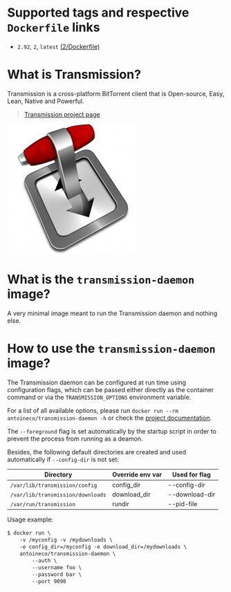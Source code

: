 # Supported tags and respective `Dockerfile` links

* `2.92`, `2`, `latest` [(2/Dockerfile)](https://github.com/antoineco/transmission-daemon/blob/027a9480b50ef20d554c83474599c1a752a55cf6/2/Dockerfile)

# What is Transmission?

Transmission is a cross-platform BitTorrent client that is Open-source, Easy, Lean, Native and Powerful.

> [Transmission project page][transmission]

![Transmission][banner]

# What is the `transmission-daemon` image?

A very minimal image meant to run the Transmission daemon and nothing else.

# How to use the `transmission-daemon` image?

The Transmission daemon can be configured at run time using configuration flags, which can be passed either directly as the container command or via the `TRANSMISSION_OPTIONS` environment variable.

For a list of all available options, please run `docker run --rm antoineco/transmission-daemon -h` or check the [project documentation][transmission-docs].

The `--foreground` flag is set automatically by the startup script in order to prevent the process from running as a deamon.

Besides, the following default directories are created and used automatically if `--config-dir` is not set:

| Directory                         | Override env var | Used for flag  |
|-----------------------------------|------------------|----------------|
| `/var/lib/transmission/config`    | config_dir       | --config-dir   |
| `/var/lib/transmission/downloads` | download_dir     | --download-dir |
| `/var/run/transmission`           | rundir           | --pid-file     |

Usage example:

```
$ docker run \
	-v /myconfig -v /mydownloads \
	-e config_dir=/myconfig -e download_dir=/mydownloads \
	antoineco/transmission-daemon \
		--auth \
		--username foo \
		--password bar \
		--port 9090
```

[banner]: https://raw.githubusercontent.com/antoineco/transmission-daemon/master/logo.png
[transmission]: https://transmissionbt.com/
[transmission-docs]: https://trac.transmissionbt.com/
